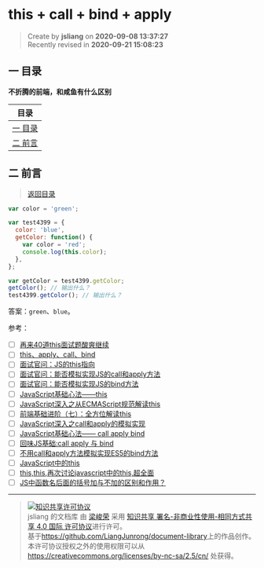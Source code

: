 this + call + bind + apply
===

> Create by **jsliang** on **2020-09-08 13:37:27**  
> Recently revised in **2020-09-21 15:08:23**

## <a name="chapter-one" id="chapter-one"></a>一 目录

**不折腾的前端，和咸鱼有什么区别**

| 目录 |
| --- |
| [一 目录](#chapter-one) |
| <a name="catalog-chapter-two" id="catalog-chapter-two"></a>[二 前言](#chapter-two) |

## <a name="chapter-two" id="chapter-two"></a>二 前言

> [返回目录](#chapter-one)

```js
var color = 'green';

var test4399 = {
  color: 'blue',
  getColor: function() {
    var color = 'red';
    console.log(this.color);
  },
};

var getColor = test4399.getColor;
getColor(); // 输出什么？
test4399.getColor(); // 输出什么？
```

答案：`green`、`blue`。

参考：

* [ ] [再来40道this面试题酸爽继续](https://juejin.im/post/6844904083707396109)
* [ ] [this、apply、call、bind](https://juejin.im/post/6844903496253177863)
* [ ] [面试官问：JS的this指向](https://juejin.im/post/5c0c87b35188252e8966c78a)
* [ ] [面试官问：能否模拟实现JS的call和apply方法](https://juejin.im/post/5bf6c79bf265da6142738b29)
* [ ] [面试官问：能否模拟实现JS的bind方法](https://juejin.im/post/5bec4183f265da616b1044d7)
* [ ] [JavaScript基础心法——this](https://github.com/axuebin/articles/issues/6)
* [ ] [JavaScript深入之从ECMAScript规范解读this](https://github.com/mqyqingfeng/Blog/issues/7)
* [ ] [前端基础进阶（七）：全方位解读this](https://www.jianshu.com/p/d647aa6d1ae6)
* [ ] [JavaScript深入之call和apply的模拟实现](https://juejin.im/post/5907eb99570c3500582ca23c)
* [ ] [JavaScript基础心法—— call apply bind](https://github.com/axuebin/articles/issues/7)
* [ ] [回味JS基础:call apply 与 bind](https://juejin.im/post/57dc97f35bbb50005e5b39bd)
* [ ] [不用call和apply方法模拟实现ES5的bind方法](https://github.com/jawil/blog/issues/16)
* [ ] [JavaScript中的this](https://juejin.im/post/59748cbb6fb9a06bb21ae36d)
* [ ] [this,this,再次讨论javascript中的this,超全面](https://www.cnblogs.com/painsOnline/p/5102359.html)
* [ ] [JS中函数名后面的括号加与不加的区别和作用？](https://www.zhihu.com/question/31044040)

---

> <a rel="license" href="http://creativecommons.org/licenses/by-nc-sa/4.0/"><img alt="知识共享许可协议" style="border-width:0" src="https://i.creativecommons.org/l/by-nc-sa/4.0/88x31.png" /></a><br /><span xmlns:dct="http://purl.org/dc/terms/" property="dct:title">jsliang 的文档库</span> 由 <a xmlns:cc="http://creativecommons.org/ns#" href="https://github.com/LiangJunrong/document-library" property="cc:attributionName" rel="cc:attributionURL">梁峻荣</a> 采用 <a rel="license" href="http://creativecommons.org/licenses/by-nc-sa/4.0/">知识共享 署名-非商业性使用-相同方式共享 4.0 国际 许可协议</a>进行许可。<br />基于<a xmlns:dct="http://purl.org/dc/terms/" href="https://github.com/LiangJunrong/document-library" rel="dct:source">https://github.com/LiangJunrong/document-library</a>上的作品创作。<br />本许可协议授权之外的使用权限可以从 <a xmlns:cc="http://creativecommons.org/ns#" href="https://creativecommons.org/licenses/by-nc-sa/2.5/cn/" rel="cc:morePermissions">https://creativecommons.org/licenses/by-nc-sa/2.5/cn/</a> 处获得。